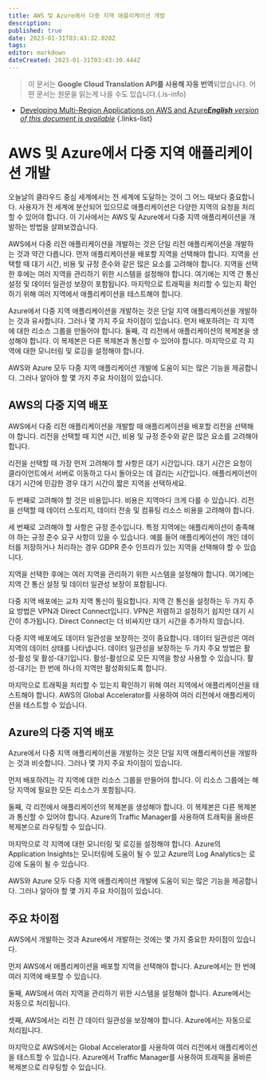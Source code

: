 ```yaml
---
title: AWS 및 Azure에서 다중 지역 애플리케이션 개발
description: 
published: true
date: 2023-01-31T03:43:32.028Z
tags: 
editor: markdown
dateCreated: 2023-01-31T03:43:30.444Z
---
```


> 이 문서는 **Google Cloud Translation API를 사용해 자동 번역**되었습니다.
어떤 문서는 원문을 읽는게 나을 수도 있습니다.{.is-info}
- [Developing Multi-Region Applications on AWS and Azure***English** version of this document is available*](/en/Knowledge-base/Cloud/developing-multi-region-applications-on-aws-and-azure)
{.links-list}


# AWS 및 Azure에서 다중 지역 애플리케이션 개발

오늘날의 클라우드 중심 세계에서는 전 세계에 도달하는 것이 그 어느 때보다 중요합니다. 사용자가 전 세계에 분산되어 있으므로 애플리케이션은 다양한 지역의 요청을 처리할 수 있어야 합니다. 이 기사에서는 AWS 및 Azure에서 다중 지역 애플리케이션을 개발하는 방법을 살펴보겠습니다.

AWS에서 다중 리전 애플리케이션을 개발하는 것은 단일 리전 애플리케이션을 개발하는 것과 약간 다릅니다. 먼저 애플리케이션을 배포할 지역을 선택해야 합니다. 지역을 선택할 때 대기 시간, 비용 및 규정 준수와 같은 많은 요소를 고려해야 합니다. 지역을 선택한 후에는 여러 지역을 관리하기 위한 시스템을 설정해야 합니다. 여기에는 지역 간 통신 설정 및 데이터 일관성 보장이 포함됩니다. 마지막으로 트래픽을 처리할 수 있는지 확인하기 위해 여러 지역에서 애플리케이션을 테스트해야 합니다.

Azure에서 다중 지역 애플리케이션을 개발하는 것은 단일 지역 애플리케이션을 개발하는 것과 유사합니다. 그러나 몇 가지 주요 차이점이 있습니다. 먼저 배포하려는 각 지역에 대한 리소스 그룹을 만들어야 합니다. 둘째, 각 리전에서 애플리케이션의 복제본을 생성해야 합니다. 이 복제본은 다른 복제본과 통신할 수 있어야 합니다. 마지막으로 각 지역에 대한 모니터링 및 로깅을 설정해야 합니다.

AWS와 Azure 모두 다중 지역 애플리케이션 개발에 도움이 되는 많은 기능을 제공합니다. 그러나 알아야 할 몇 가지 주요 차이점이 있습니다.

## AWS의 다중 지역 배포

AWS에서 다중 리전 애플리케이션을 개발할 때 애플리케이션을 배포할 리전을 선택해야 합니다. 리전을 선택할 때 지연 시간, 비용 및 규정 준수와 같은 많은 요소를 고려해야 합니다.

리전을 선택할 때 가장 먼저 고려해야 할 사항은 대기 시간입니다. 대기 시간은 요청이 클라이언트에서 서버로 이동하고 다시 돌아오는 데 걸리는 시간입니다. 애플리케이션이 대기 시간에 민감한 경우 대기 시간이 짧은 지역을 선택하세요.

두 번째로 고려해야 할 것은 비용입니다. 비용은 지역마다 크게 다를 수 있습니다. 리전을 선택할 때 데이터 스토리지, 데이터 전송 및 컴퓨팅 리소스 비용을 고려해야 합니다.

세 번째로 고려해야 할 사항은 규정 준수입니다. 특정 지역에는 애플리케이션이 충족해야 하는 규정 준수 요구 사항이 있을 수 있습니다. 예를 들어 애플리케이션이 개인 데이터를 저장하거나 처리하는 경우 GDPR 준수 인프라가 있는 지역을 선택해야 할 수 있습니다.

지역을 선택한 후에는 여러 지역을 관리하기 위한 시스템을 설정해야 합니다. 여기에는 지역 간 통신 설정 및 데이터 일관성 보장이 포함됩니다.

다중 지역 배포에는 교차 지역 통신이 필요합니다. 지역 간 통신을 설정하는 두 가지 주요 방법은 VPN과 Direct Connect입니다. VPN은 저렴하고 설정하기 쉽지만 대기 시간이 추가됩니다. Direct Connect는 더 비싸지만 대기 시간을 추가하지 않습니다.

다중 지역 배포에도 데이터 일관성을 보장하는 것이 중요합니다. 데이터 일관성은 여러 지역의 데이터 상태를 나타냅니다. 데이터 일관성을 보장하는 두 가지 주요 방법은 활성-활성 및 활성-대기입니다. 활성-활성으로 모든 지역을 항상 사용할 수 있습니다. 활성-대기는 한 번에 하나의 지역만 활성화되도록 합니다.

마지막으로 트래픽을 처리할 수 있는지 확인하기 위해 여러 지역에서 애플리케이션을 테스트해야 합니다. AWS의 Global Accelerator를 사용하여 여러 리전에서 애플리케이션을 테스트할 수 있습니다.

## Azure의 다중 지역 배포

Azure에서 다중 지역 애플리케이션을 개발하는 것은 단일 지역 애플리케이션을 개발하는 것과 비슷합니다. 그러나 몇 가지 주요 차이점이 있습니다.

먼저 배포하려는 각 지역에 대한 리소스 그룹을 만들어야 합니다. 이 리소스 그룹에는 해당 지역에 필요한 모든 리소스가 포함됩니다.

둘째, 각 리전에서 애플리케이션의 복제본을 생성해야 합니다. 이 복제본은 다른 복제본과 통신할 수 있어야 합니다. Azure의 Traffic Manager를 사용하여 트래픽을 올바른 복제본으로 라우팅할 수 있습니다.

마지막으로 각 지역에 대한 모니터링 및 로깅을 설정해야 합니다. Azure의 Application Insights는 모니터링에 도움이 될 수 있고 Azure의 Log Analytics는 로깅에 도움이 될 수 있습니다.

AWS와 Azure 모두 다중 지역 애플리케이션 개발에 도움이 되는 많은 기능을 제공합니다. 그러나 알아야 할 몇 가지 주요 차이점이 있습니다.

## 주요 차이점

AWS에서 개발하는 것과 Azure에서 개발하는 것에는 몇 가지 중요한 차이점이 있습니다.

먼저 AWS에서 애플리케이션을 배포할 지역을 선택해야 합니다. Azure에서는 한 번에 여러 지역에 배포할 수 있습니다.

둘째, AWS에서 여러 지역을 관리하기 위한 시스템을 설정해야 합니다. Azure에서는 자동으로 처리됩니다.

셋째, AWS에서는 리전 간 데이터 일관성을 보장해야 합니다. Azure에서는 자동으로 처리됩니다.

마지막으로 AWS에서는 Global Accelerator를 사용하여 여러 리전에서 애플리케이션을 테스트할 수 있습니다. Azure에서 Traffic Manager를 사용하여 트래픽을 올바른 복제본으로 라우팅할 수 있습니다.